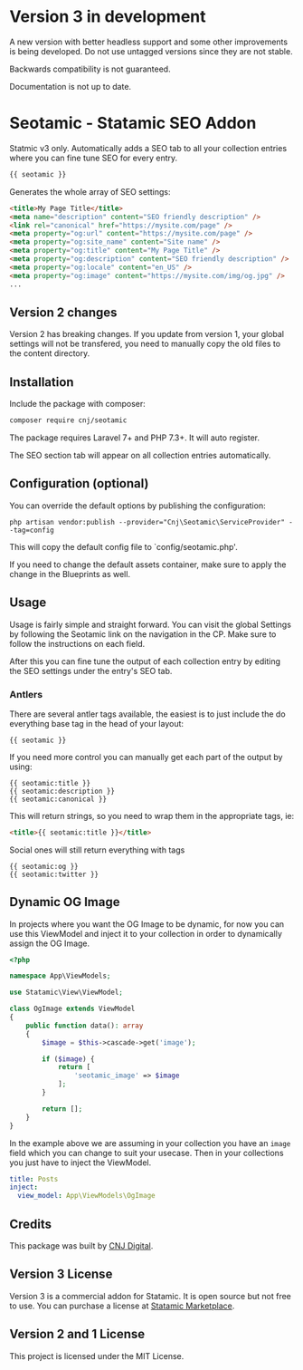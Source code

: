 # Version 3 in development

A new version with better headless support and some other improvements is being developed. Do not use untagged versions since they are not stable.

Backwards compatibility is not guaranteed.

Documentation is not up to date.

# Seotamic - Statamic SEO Addon

Statmic v3 only. Automatically adds a SEO tab to all your collection entries where you can fine tune SEO for every entry.

```php
{{ seotamic }}
```

Generates the whole array of SEO settings:

```html
<title>My Page Title</title>
<meta name="description" content="SEO friendly description" />
<link rel="canonical" href="https://mysite.com/page" />
<meta property="og:url" content="https://mysite.com/page" />
<meta property="og:site_name" content="Site name" />
<meta property="og:title" content="My Page Title" />
<meta property="og:description" content="SEO friendly description" />
<meta property="og:locale" content="en_US" />
<meta property="og:image" content="https://mysite.com/img/og.jpg" />
...
```

## Version 2 changes

Version 2 has breaking changes. If you update from version 1, your global settings will not be transfered, you need to manually copy the old files to the content directory.

## Installation

Include the package with composer:

```sh
composer require cnj/seotamic
```

The package requires Laravel 7+ and PHP 7.3+. It will auto register.

The SEO section tab will appear on all collection entries automatically.

## Configuration (optional)

You can override the default options by publishing the configuration:

```
php artisan vendor:publish --provider="Cnj\Seotamic\ServiceProvider" --tag=config
```

This will copy the default config file to `config/seotamic.php'.

If you need to change the default assets container, make sure to apply the change in the Blueprints as well.

## Usage

Usage is fairly simple and straight forward. You can visit the global Settings by following the Seotamic link on the navigation in the CP. Make sure to follow the instructions on each field.

After this you can fine tune the output of each collection entry by editing the SEO settings under the entry's SEO tab.

### Antlers

There are several antler tags available, the easiest is to just include the do everything base tag in the head of your layout:

```
{{ seotamic }}
```

If you need more control you can manually get each part of the output by using:

```
{{ seotamic:title }}
{{ seotamic:description }}
{{ seotamic:canonical }}
```

This will return strings, so you need to wrap them in the appropriate tags, ie:

```html
<title>{{ seotamic:title }}</title>
```

Social ones will still return everything with tags

```
{{ seotamic:og }}
{{ seotamic:twitter }}
```

## Dynamic OG Image

In projects where you want the OG Image to be dynamic, for now you can use this ViewModel and inject it to your collection in order to dynamically assign the OG Image.

```php
<?php

namespace App\ViewModels;

use Statamic\View\ViewModel;

class OgImage extends ViewModel
{
    public function data(): array
    {
        $image = $this->cascade->get('image');

        if ($image) {
            return [
                'seotamic_image' => $image
            ];
        }

        return [];
    }
}

```

In the example above we are assuming in your collection you have an `image` field which you can change to suit your usecase. Then in your collections you just have to inject the ViewModel.

```yaml
title: Posts
inject:
  view_model: App\ViewModels\OgImage
```

## Credits

This package was built by [CNJ Digital](https://www.cnj.si/).

## Version 3 License

Version 3 is a commercial addon for Statamic. It is open source but not free to use. You can purchase a license at [Statamic Marketplace](https://statamic.com/marketplace/addons/seotamic).

## Version 2 and 1 License

This project is licensed under the MIT License.
